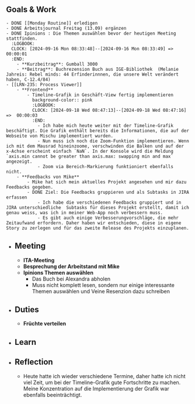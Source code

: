 ## Goals & Work
	- DONE [[Monday Routine]] erledigen
	- DONE Arbeitsjournal Freitag (13.09) ergänzen
	- DONE Ipinions : Die Themen auswählen bevor der heutigen Meeting stattfinden.
	  :LOGBOOK:
	  CLOCK: [2024-09-16 Mon 08:33:48]--[2024-09-16 Mon 08:33:49] =>  00:00:01
	  :END:
		- **Kurzbeitrag**: Gumball 3000
		- **Beitrag**: Buchrezension Buch aus IGE-Bibliothek  (Melanie Jahreis: Rebel minds: 44 Erfinderinnnen, die unsere Welt verändert haben, C-12.4/84)
	- [[LRN-235: Process Viewer]]
		- **Frontend**
			- Timeline-Grafik in Geschäft-View fertig implementieren
			  background-color:: pink
			  :LOGBOOK:
			  CLOCK: [2024-09-18 Wed 08:47:13]--[2024-09-18 Wed 08:47:16] =>  00:00:03
			  :END:
				- Ich habe mich heute weiter mit der Timeline-Grafik beschäftigt. Die Grafik enthält bereits die Informationen, die auf der Webseite von Mischu implementiert wurden.
				- Nun muss ich noch die Zoom-Funktion implementieren. Wenn ich mit dem Mausrad hineinzoome, verschwinden die Balken und auf der x-Achse erscheint einfach `NaN`. In der Konsole wird die Meldung `axis.min cannot be greater than axis.max: swapping min and max` angezeigt.
				- Zoom via Bereich-Markierung funktioniert ebenfalls nicht.
		- **Feedbacks von Mike**
			- Mike hat sich mein aktuelles Projekt angesehen und mir dazu Feedbacks gegeben.
			- DONE Ziel: Die Feedbacks gruppieren und als Subtasks in JIRA erfassen
				- Ich habe die verschiedenen Feedbacks gruppiert und in JIRA unterschiedliche  Subtasks für dieses Projekt erstellt, damit ich genau weiss, was ich in meiner Web-App noch verbessern muss.
				- Es gibt auch einige Verbesserungvorschläge, die mehr Zeitaufwand erfordern. Daher haben wir entschieden, diese in eigene Story zu zerlegen und für das zweite Release des Projekts einzuplanen.
- ## Meeting
	- **ITA-Meeting**
	- **Besprechung der Arbeitstand mit Mike**
	- **Ipinions Themen auswählen**
		- Das Buch bei Alexandra abholen
		- Muss nicht komplett lesen, sondern nur einige interessante Themen auswählen und Veine Resenzion dazu schreiben
- ## Duties
	- **Früchte verteilen**
- ## Learn
- ## Reflection
	- Heute hatte ich wieder verschiedene Termine, daher hatte ich nicht viel Zeit, um bei der Timeline-Grafik gute Fortschritte zu machen. Meine Konzentration auf die Implementierung der Grafik war ebenfalls beeinträchtigt.